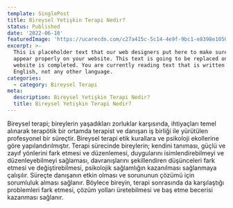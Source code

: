 ```yaml
---
template: SinglePost
title: Bireysel Yetişkin Terapi Nedir?
status: Published
date: '2022-06-18'
featuredImage: 'https://ucarecdn.com/c27a415c-5c14-4e9f-9bc1-e8398e1050c3/'
excerpt: >-
  This is placeholder text that our web designers put here to make sure words
  appear properly on your website. This text is going to be replaced once the
  website is completed. You are currently reading text that is written in
  English, not any other language.
categories:
  - category: Bireysel Terapi
meta:
  description: Bireysel Yetişkin Terapi Nedir?
  title: Bireysel Yetişkin Terapi Nedir?
---
```


Bireysel terapi; bireylerin yaşadıkları zorluklar karşısında, ihtiyaçları temel alınarak terapötik bir ortamda terapist ve danışan iş birliği ile yürütülen profesyonel bir süreçtir.
Bireysel terapi etik kurallara ve psikoloji ekollerine göre yapılandırılmıştır. Terapi sürecinde bireylerin; kendini tanıması, güçlü ve zayıf yönlerini fark etmesi ve düzenlemesi, duygularını isimlendirebilmeyi ve düzenleyebilmeyi sağlaması, davranışlarını şekillendiren düşünceleri fark etmesi ve değiştirebilmesi, psikolojik sağlamlığın kazanılması sağlanmaya çalışılır. Süreçte danışanın etkin olması ve sorununun çözümü için sorumluluk alması sağlanır. Böylece bireyin, terapi sonrasında da karşılaştığı problemleri fark etmesi, çözüm yolları üretebilmesi ve baş etme becerisi kazanması sağlanır.

